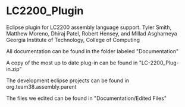 # LC2200_Plugin
Eclipse plugin for LC2200 assembly language support.
Tyler Smith, Matthew Moreno, Dhiraj Patel, Robert Hensey, and Millad Asgharneya
Georgia Institute of Technology, College of Computing

All documentation can be found in the folder labeled "Documentation"

A copy of the most up to date plug-in can be found in "LC-2200_Plug-in.zip"

The development eclipse projects can be found in org.team38.assembly.parent

The files we edited can be found in "Documentation/Edited Files"